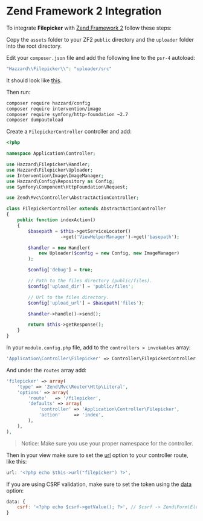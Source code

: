 # Zend Framework 2 Integration

To integrate __Filepicker__ with [Zend Framework 2](http://framework.zend.com/) follow these steps:

Copy the `assets` folder to your ZF2 `public` directory and the `uploader` folder into the root directory.

Edit your `composer.json` file and add the following line to the `psr-4` autoload:

```php
"Hazzard\\Filepicker\\": "uploader/src"
```

It should look like [this](http://i.imgur.com/Z7RQIvm.png).

Then run:

```bash
composer require hazzard/config
composer require intervention/image
composer require symfony/http-foundation ~2.7
composer dumpautoload
```

Create a `FilepickerController` controller and add:


```php
<?php

namespace Application\Controller;

use Hazzard\Filepicker\Handler;
use Hazzard\Filepicker\Uploader;
use Intervention\Image\ImageManager;
use Hazzard\Config\Repository as Config;
use Symfony\Component\HttpFoundation\Request;

use Zend\Mvc\Controller\AbstractActionController;

class FilepickerController extends AbstractActionController
{
    public function indexAction()
    {
        $basepath = $this->getServiceLocator()
                    ->get('ViewHelperManager')->get('basepath');

        $handler = new Handler(
            new Uploader($config = new Config, new ImageManager)
        );

        $config['debug'] = true;

        // Path to the files directory (public/files).
        $config['upload_dir'] = 'public/files';

        // Url to the files directory.
        $config['upload_url'] = $basepath('files');

        $handler->handle()->send();

        return $this->getResponse();
    }
}
```

In your `module.config.php` file, add to the `controllers > invokables` array:

```php
'Application\Controller\Filepicker' => Controller\FilepickerController::class,
```

And under the `routes` array add:

```php
'filepicker' => array(
    'type' => 'Zend\Mvc\Router\Http\Literal',
    'options' => array(
        'route'   => '/filepicker',
        'defaults' => array(
            'controller' => 'Application\Controller\Filepicker',
            'action'     => 'index',
        ),
    ),
),
```

> Notice: Make sure you use your proper namespace for the controller.


Then in your view make sure to set the [url](configjs.md#url) option to your controller route, like this:

```javascript
url: '<?php echo $this->url("filepicker") ?>',
```

If you are using CSRF validation, make sure to set the token using the [data](configjs.md#data) option:

```javascript
data: {
    csrf: '<?php echo $csrf->getValue(); ?>', // $csrf -> Zend\Form\Element\Csrf
}
```
